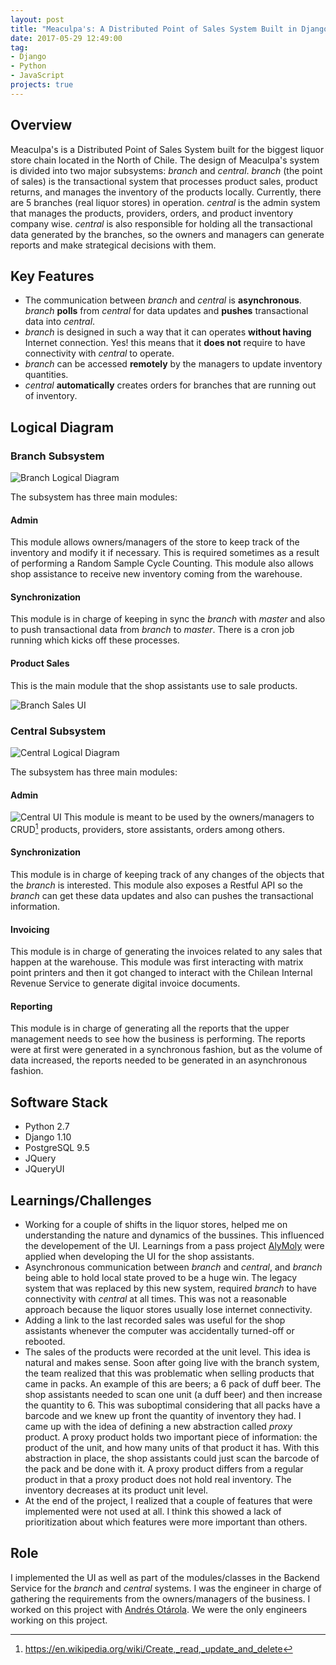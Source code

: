 ```yaml
---
layout: post
title: "Meaculpa's: A Distributed Point of Sales System Built in Django"
date: 2017-05-29 12:49:00
tag:
- Django
- Python
- JavaScript
projects: true
---
```

## Overview
Meaculpa's is a Distributed Point of Sales System built for the biggest liquor store chain located in the North of Chile. The design of Meaculpa's system is divided into two major subsystems: *branch* and *central*. *branch* (the point of sales) is the transactional system that processes product sales, product returns, and manages the inventory of the products locally. Currently, there are 5 branches (real liquor stores) in operation. *central* is the admin system that manages the products, providers, orders, and product inventory company wise. *central* is also responsible for holding all the transactional data generated by the branches, so the owners and managers can generate reports and make strategical decisions with them.

## Key Features
* The communication between *branch* and *central* is **asynchronous**. *branch* **polls** from *central* for data updates and **pushes** transactional data into *central*.
* *branch* is designed in such a way that it can operates **without having** Internet connection. Yes! this means that it **does not** require to have connectivity with *central* to operate.
* *branch* can be accessed **remotely** by the managers to update inventory quantities.
* *central* **automatically** creates orders for branches that are running out of inventory.

## Logical Diagram
### Branch Subsystem
![Branch Logical Diagram](/assets/images/projects/meaculpas/branch_logical_diagram.png)

The subsystem has three main modules:
#### Admin
This module allows owners/managers of the store to keep track of the inventory and modify it if necessary. This is required sometimes as a result of performing a Random Sample Cycle Counting. This module also allows shop assistance to receive new inventory coming from the warehouse.

#### Synchronization
This module is in charge of keeping in sync the *branch* with *master* and also to push transactional data from *branch* to *master*. There is a cron job running which kicks off these processes.

#### Product Sales
This is the main module that the shop assistants use to sale products.

![Branch Sales UI](/assets/images/projects/meaculpas/branch_sales_ui.png)

### Central Subsystem
![Central Logical Diagram](/assets/images/projects/meaculpas/central_logical_diagram.png)

The subsystem has three main modules:
#### Admin
![Central UI](/assets/images/projects/meaculpas/central_ui.png)
This module is meant to be used by the owners/managers to CRUD[^1] products, providers, store assistants, orders among others.

[^1]: https://en.wikipedia.org/wiki/Create,_read,_update_and_delete

#### Synchronization
This module is in charge of keeping track of any changes of the objects that the *branch* is interested. This module also exposes a Restful API so the *branch* can get these data updates and also can pushes the transactional information.

#### Invoicing
This module is in charge of generating the invoices related to any sales that happen at the warehouse. This module was first interacting with matrix point printers and then it got changed to interact with the Chilean Internal Revenue Service to generate digital invoice documents.

#### Reporting
This module is in charge of generating all the reports that the upper management needs to see how the business is performing. The reports were at first were generated in a synchronous fashion, but as the volume of data increased, the reports needed to be generated in an asynchronous fashion.

## Software Stack
* Python 2.7
* Django 1.10
* PostgreSQL 9.5
* JQuery
* JQueryUI

## Learnings/Challenges
* Working for a couple of shifts in the liquor stores, helped me on understanding the nature and dynamics of the bussines. This influenced the developement of the UI. Learnings from a pass project [AlyMoly](http://www.minostro.com/alymoly/) were applied when developing the UI for the shop assistants.
* Asynchronous communication between *branch* and *central*, and *branch* being able to hold local state proved to be a huge win.  The legacy system that was replaced by this new system, required *branch* to have connectivity with *central* at all times. This was not a reasonable approach because the liquor stores usually lose internet connectivity.
* Adding a link to the last recorded sales was useful for the shop assistants whenever the computer was accidentally turned-off or rebooted.
* The sales of the products were recorded at the unit level. This idea is natural and makes sense. Soon after going live with the branch system, the team realized that this was problematic when selling products that came in packs. An example of this are beers; a 6 pack of duff beer. The shop assistants needed to scan one unit (a duff beer) and then increase the quantity to 6. This was suboptimal considering that all packs have a barcode and we knew up front the quantity of inventory they had. I came up with the idea of defining a new abstraction called *proxy* product. A proxy product holds two important piece of information: the product of the unit, and how many units of that product it has. With this abstraction in place, the shop assistants could just scan the barcode of the pack and be done with it. A proxy product differs from a regular product in that a proxy product does not hold real inventory. The inventory decreases at its product unit level.
* At the end of the project, I realized that a couple of features that were implemented were not used at all. I think this showed a lack of prioritization about which features were more important than others.

## Role
I implemented the UI as well as part of the modules/classes in the Backend Service for the *branch* and *central* systems. I was the engineer in charge of gathering the requirements from the owners/managers of the business. I worked on this project with [Andrés Otárola](https://github.com/aotarola). We were the only engineers working on this project.
